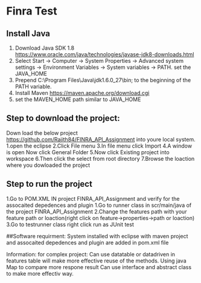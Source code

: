 # Finra Test
## Install Java
1. Download Java SDK 1.8  https://www.oracle.com/java/technologies/javase-jdk8-downloads.html
2. Select Start -> Computer -> System Properties -> Advanced system settings -> Environment Variables -> System variables -> PATH. set the JAVA_HOME
3. Prepend C:\Program Files\Java\jdk1.6.0_27\bin; to the beginning of the PATH variable.
4. Install Maven https://maven.apache.org/download.cgi 
5. set the MAVEN_HOME path similar to JAVA_HOME 

## Step to download the project:   
Down load the below project https://github.com/Rajith84/FINRA_API_Assignment into youre local system.
1.open the eclipse
2.Click File menu
3.In file menu click Import
4.A window is open Now click General Folder
5.Now click Existing project into workspace
6.Then click the select from root directory
7.Browse the loaction where you dowloaded the project 


## Step to run the project
1.Go to POM.XML IN  project FINRA_API_Assignment and verify for the assocaited depedences and plugin
1.Go to  runner  class in scr/main/java of the project FINRA_API_Assignment
2.Change the features path with your feature path or loaction(right click on feature->properties->path or loaction)
3.Go to testrunner class right click run as JUnit test

##Software requirment:
System installed with eclipse with maven project and assocaited depedences and plugin are added in pom.xml file


Information:
for complex project:
Can use datatable or datadriven in features table will make more effective reuse of the methods.
Using java Map to compare more respone result
Can use interface and abstract class to make more effectiv way. 
